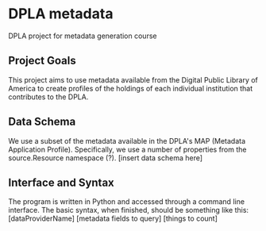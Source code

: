 # DPLA metadata
DPLA project for metadata generation course

## Project Goals
This project aims to use metadata available from the Digital Public Library of America to create profiles of the holdings of each individual institution that contributes to the DPLA.

## Data Schema
We use a subset of the metadata available in the DPLA's MAP (Metadata Application Profile).  Specifically, we use a number of properties from the source.Resource namespace (?).
[insert data schema here]

## Interface and Syntax
The program is written in Python and accessed through a command line interface.  The basic syntax, when finished, should be something like this:
[dataProviderName] [metadata fields to query] [things to count]
